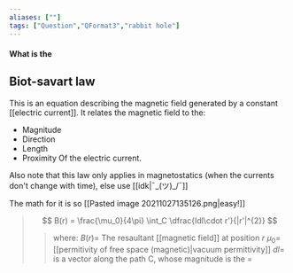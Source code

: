 ```yaml
---
aliases: [""]
tags: ["Question","QFormat3","rabbit hole"]
---
```


#### What is the
## Biot-savart law
This is an equation describing the magnetic field generated by a constant [[electric current]]. It relates the magnetic field to the:
- Magnitude
- Direction
- Length
- Proximity
Of the electric current.

Also note that this law only applies in magnetostatics (when the currents don't change with time), else use [[idk|¯\_(ツ)_/¯]]

The math for it is so [[Pasted image 20211027135126.png|easy!]]

> $$ B(r) = \frac{\mu_0}{4\pi} \int_C \dfrac{Idl\cdot r'}{|r'|^{2}} $$ 
>> where:
>> $B(r)=$ The resaultant [[magnetic field]] at position $r$
>> $\mu_0=$ [[permitivity of free space (magnetic)|vacuum permittivity]]
>> $dl=$ is a vector along the path C, whose magnitude is the
>> $=$

